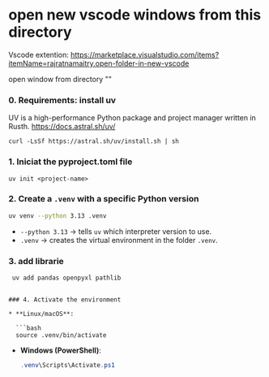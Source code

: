 # open new vscode windows from this directory 
Vscode extention:
https://marketplace.visualstudio.com/items?itemName=rajratnamaitry.open-folder-in-new-vscode

open window from directory ""

### 0. Requirements: install uv 

UV is a high-performance Python package and project manager written in Rusth.
https://docs.astral.sh/uv/
```
curl -LsSf https://astral.sh/uv/install.sh | sh
```


### 1. Iniciat the pyproject.toml file
```
uv init <project-name>
```

### 2. Create a `.venv` with a specific Python version


```bash
uv venv --python 3.13 .venv
```

* `--python 3.13` → tells `uv` which interpreter version to use.
* `.venv` → creates the virtual environment in the folder `.venv`.

### 3. add librarie

 ```bash
  uv add pandas openpyxl pathlib
  ```

```

### 4. Activate the environment

* **Linux/macOS**:

  ```bash
  source .venv/bin/activate
  ```
* **Windows (PowerShell)**:

  ```powershell
  .venv\Scripts\Activate.ps1
  ```


